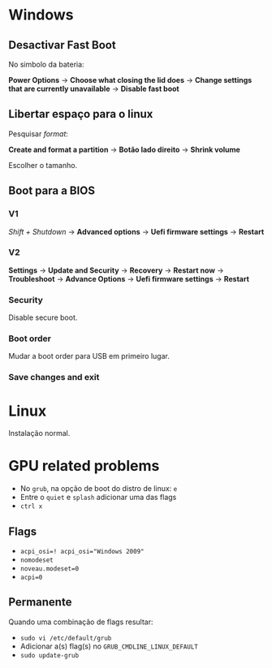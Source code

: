 #  Windows

## Desactivar Fast Boot 
No simbolo da bateria:

**Power Options** → **Choose what closing the lid does** → **Change settings that are currently unavailable** → **Disable fast boot** 


## Libertar espaço para o linux
Pesquisar *format*:

**Create and format a partition** → **Botão lado direito**  → **Shrink volume**

Escolher o tamanho.


## Boot para a BIOS
### V1
*Shift + Shutdown* → **Advanced options** → **Uefi firmware settings** → **Restart**

### V2
**Settings** → **Update and Security** → **Recovery** → **Restart now** → **Troubleshoot** → **Advance Options** → **Uefi firmware settings** → **Restart**

###  Security
Disable secure boot.

### Boot order
Mudar a boot order para USB em primeiro lugar.

### Save changes and exit

# Linux
Instalação normal.


# GPU related problems
- No `grub`, na opção de boot do distro de linux: `e`
- Entre o `quiet` e `splash` adicionar uma das flags
- `ctrl x`

## Flags
- `acpi_osi=! acpi_osi="Windows 2009"`
- `nomodeset`
- `noveau.modeset=0`
- `acpi=0`


## Permanente
Quando uma combinação de flags resultar:

- `sudo vi /etc/default/grub`
- Adicionar a(s) flag(s) no `GRUB_CMDLINE_LINUX_DEFAULT`
- `sudo update-grub`
